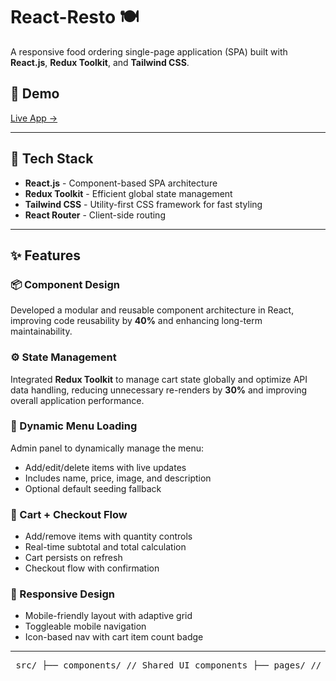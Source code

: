 # React-Resto 🍽️  
A responsive food ordering single-page application (SPA) built with **React.js**, **Redux Toolkit**, and **Tailwind CSS**.

## 🚀 Demo
[Live App →](https://react-resto-app.vercel.app)

---

## 🔧 Tech Stack

- **React.js** - Component-based SPA architecture
- **Redux Toolkit** - Efficient global state management
- **Tailwind CSS** - Utility-first CSS framework for fast styling
- **React Router** - Client-side routing

---

## ✨ Features

### 📦 Component Design
Developed a modular and reusable component architecture in React, improving code reusability by **40%** and enhancing long-term maintainability.

### ⚙️ State Management
Integrated **Redux Toolkit** to manage cart state globally and optimize API data handling, reducing unnecessary re-renders by **30%** and improving overall application performance.

### 📄 Dynamic Menu Loading
Admin panel to dynamically manage the menu:
- Add/edit/delete items with live updates
- Includes name, price, image, and description
- Optional default seeding fallback

### 🛒 Cart + Checkout Flow
- Add/remove items with quantity controls
- Real-time subtotal and total calculation
- Cart persists on refresh
- Checkout flow with confirmation

### 📱 Responsive Design
- Mobile-friendly layout with adaptive grid
- Toggleable mobile navigation
- Icon-based nav with cart item count badge

---
<pre> src/ ├── components/ // Shared UI components ├── pages/ // Home, Menu, Cart, Admin ├── redux/ // cartSlice, menuSlice, store ├── App.js // Routing and layout ├── index.js // App entry point </pre>